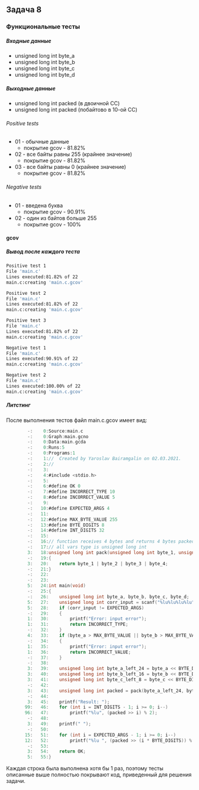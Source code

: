 ## Задача 8

### Функциональные тесты

##### Входные данные

- unsigned long int byte_a
- unsigned long int byte_b
- unsigned long int byte_c
- unsigned long int byte_d

##### Выходные данные

- unsigned long int packed (в двоичной СС)
- unsigned long int packed (побайтово в 10-ой СС)

###### Positive tests

- 01 - обычные данные
    - покрытие gcov - 81.82%
- 02 - все байты равны 255 (крайнее значение)
    - покрытие gcov - 81.82%
- 03 - все байты равны 0 (крайнее значение)
    - покрытие gcov - 81.82%

###### Negative tests

- 01 - введена буква
    - покрытие gcov - 90.91%
- 02 - один из байтов больше 255
    - покрытие gcov - 100%

#### gcov
##### Вывод после каждого теста

```bash
Positive test 1
File 'main.c'
Lines executed:81.82% of 22
main.c:creating 'main.c.gcov'

Positive test 2
File 'main.c'
Lines executed:81.82% of 22
main.c:creating 'main.c.gcov'

Positive test 3
File 'main.c'
Lines executed:81.82% of 22
main.c:creating 'main.c.gcov'

Negative test 1
File 'main.c'
Lines executed:90.91% of 22
main.c:creating 'main.c.gcov'

Negative test 2
File 'main.c'
Lines executed:100.00% of 22
main.c:creating 'main.c.gcov'
```

##### Литстинг
После выполнения тестов файл main.c.gcov имеет вид:
```C
        -:    0:Source:main.c
        -:    0:Graph:main.gcno
        -:    0:Data:main.gcda
        -:    0:Runs:5
        -:    0:Programs:1
        -:    1://  Created by Yaroslav Bairamgalin on 02.03.2021.
        -:    2://
        -:    3:
        -:    4:#include <stdio.h>
        -:    5:
        -:    6:#define OK 0
        -:    7:#define INCORRECT_TYPE 10
        -:    8:#define INCORRECT_VALUE 5
        -:    9:
        -:   10:#define EXPECTED_ARGS 4
        -:   11:
        -:   12:#define MAX_BYTE_VALUE 255
        -:   13:#define BYTE_DIGITS 8
        -:   14:#define INT_DIGITS 32
        -:   15:
        -:   16:// function receives 4 bytes and returns 4 bytes packed into a single var
        -:   17:// all vars type is unsigned long int
        3:   18:unsigned long int pack(unsigned long int byte_1, unsigned long int byte_2, unsigned long int byte_3, unsigned long int byte_4)
        -:   19:{
        3:   20:    return byte_1 | byte_2 | byte_3 | byte_4;
        -:   21:}
        -:   22:
        -:   23:
        5:   24:int main(void)
        -:   25:{
        -:   26:    unsigned long int byte_a, byte_b, byte_c, byte_d;
        5:   27:    unsigned long int corr_input = scanf("%lu%lu%lu%lu", &byte_a, &byte_b, &byte_c, &byte_d);
        5:   28:    if (corr_input != EXPECTED_ARGS)
        -:   29:    {
        1:   30:        printf("Error: input error");
        1:   31:        return INCORRECT_TYPE;
        -:   32:    }
        4:   33:    if (byte_a > MAX_BYTE_VALUE || byte_b > MAX_BYTE_VALUE || byte_c > MAX_BYTE_VALUE || byte_d > MAX_BYTE_VALUE)
        -:   34:    {
        1:   35:        printf("Error: input error");
        1:   36:        return INCORRECT_VALUE;
        -:   37:    }
        -:   38:
        3:   39:    unsigned long int byte_a_left_24 = byte_a << BYTE_DIGITS * 3;
        3:   40:    unsigned long int byte_b_left_16 = byte_b << BYTE_DIGITS * 2;
        3:   41:    unsigned long int byte_c_left_8 = byte_c << BYTE_DIGITS;
        -:   42:    
        3:   43:    unsigned long int packed = pack(byte_a_left_24, byte_b_left_16, byte_c_left_8, byte_d);
        -:   44:    
        3:   45:    printf("Result: ");
       99:   46:    for (int i = INT_DIGITS - 1; i >= 0; i--)
       96:   47:        printf("%lu", (packed >> i) % 2);
        -:   48:    
        3:   49:    printf(" ");
        -:   50:    
       15:   51:    for (int i = EXPECTED_ARGS - 1; i >= 0; i--)
       12:   52:        printf("%lu ", (packed >> (i * BYTE_DIGITS)) % (MAX_BYTE_VALUE + 1));
        -:   53:    
        3:   54:    return OK;
        5:   55:}
```

Каждая строка была выполнена хотя бы 1 раз, поэтому тесты описанные выше
полностью покрывают код, приведенный для решения задачи.
